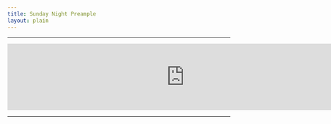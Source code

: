 ```yaml
---
title: Sunday Night Preample
layout: plain
---
```

---
<p><iframe src="https://docs.google.com/gview?url={{ site.files_url }}/Turnip%20Truck%20Net%20Preamble.pdf&embedded=true" id="preamble" width="800" height="auto" frameborder="0" allowfullscreen="true" mozallowfullscreen="true" webkitallowfullscreen="true"></iframe></p>

---
